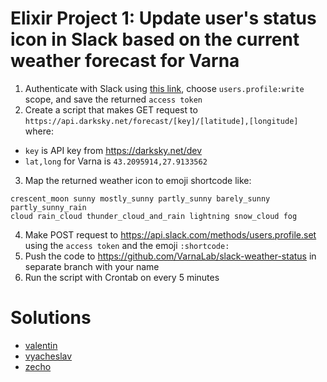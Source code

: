 
# Elixir Project 1: Update user's status icon in Slack based on the current weather forecast for Varna

1. Authenticate with Slack using [this link](https://grant.outofindex.com/slack), choose `users.profile:write` scope, and save the returned `access token`
2. Create a script that makes GET request to `https://api.darksky.net/forecast/[key]/[latitude],[longitude]` where:
  - `key` is API key from https://darksky.net/dev
  - `lat,long` for Varna is `43.2095914,27.9133562`
3. Map the returned weather icon to emoji shortcode like:

  ```
  crescent_moon sunny mostly_sunny partly_sunny barely_sunny partly_sunny_rain
  cloud rain_cloud thunder_cloud_and_rain lightning snow_cloud fog
  ```
4. Make POST request to https://api.slack.com/methods/users.profile.set using the `access token` and the emoji `:shortcode:`
5. Push the code to https://github.com/VarnaLab/slack-weather-status in separate branch with your name
6. Run the script with Crontab on every 5 minutes

# Solutions

- [valentin](https://github.com/VarnaLab/slack-weather-status/tree/valentin)
- [vyacheslav](https://github.com/VarnaLab/slack-weather-status/tree/vyacheslav)
- [zecho](https://github.com/VarnaLab/slack-weather-status/tree/zecho)
